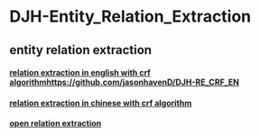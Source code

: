 # DJH-Entity_Relation_Extraction
entity relation extraction
---
#### [relation extraction in english with crf algorithm]()https://github.com/jasonhavenD/DJH-RE_CRF_EN

#### [relation extraction in chinese with crf algorithm](https://github.com/jasonhavenD/DJH-RE_CRF_ZH)

#### [open relation extraction](https://github.com/jasonhavenD/DJH-OpenRE)